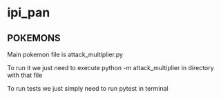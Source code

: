 # ipi_pan
## POKEMONS 
Main pokemon file is attack_multiplier.py

To run it we just need to execute python -m attack_multiplier in directory with that file

To run tests we just simply need to run pytest in terminal
